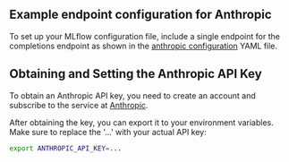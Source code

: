## Example endpoint configuration for Anthropic

To set up your MLflow configuration file, include a single endpoint for the completions endpoint as shown in the [anthropic configuration](config.yaml) YAML file.

## Obtaining and Setting the Anthropic API Key

To obtain an Anthropic API key, you need to create an account and subscribe to the service at [Anthropic](https://docs.anthropic.com/claude/docs/getting-access-to-claude).

After obtaining the key, you can export it to your environment variables. Make sure to replace the '...' with your actual API key:

```sh
export ANTHROPIC_API_KEY=...
```
